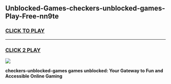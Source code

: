 
## Unblocked-Games-checkers-unblocked-games-Play-Free-nn9te
<h3>
<a href="https://premium76.site?title=checkers-unblocked-games&ref=17A">CLICK TO PLAY</a></h3>
<hr>

<h3>
<a href="https://premium76.site?title=checkers-unblocked-games&ref=17A">CLICK 2 PLAY</a>
  
</h3>

<a href="https://premium76.site?title=checkers-unblocked-games&ref=17A"><img src="https://clearcache.store/games.png"></a>


**checkers-unblocked-games games unblocked: Your Gateway to Fun and Accessible Online Gaming**
